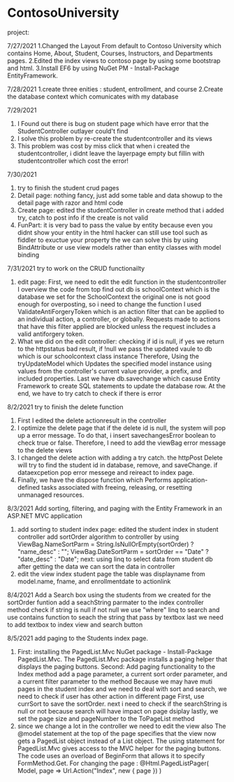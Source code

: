 # ContosoUniversity
project:

7/27/2021
1.Changed the Layout From default to Contoso University which contains Home, About, Student, Courses, Instructors, and Departments pages.
2.Edited the index views to contoso page by using some bootstrap and html.
3.Install EF6 by using NuGet PM - Install-Package EntityFramework.



7/28/2021
1.create three enities : student, entrollment, and course
2.Create the database context which comunicates with my database 

7/29/2021
1. I Found out there is bug on student page which have error that the StudentController outlayer could't find
2. I solve this problem by re-create the studentcontroller and its views
3. This problem was cost by miss click that when i created the studentcontroller, i didnt leave the layerpage empty but fillin with studentcontroller which cost the error!


7/30/2021
1. try to finish the student crud pages
2. Detail page: nothing fancy, just add some table and data showup to the detail page with razor and html code
3. Create page: edited the studentController in create method that i added try, catch to post info if the create is not valid 
4. FunPart: it is very bad to pass the value by entity because even you didnt show your entity in the html hacker can still use tool such as fiddler to exuctue your property
            the we can solve this by using BindAttribute or use view models rather than entity classes with model binding
            
7/31/2021
try to work on the CRUD functionailty
1. edit page: First, we need to edit the edit function in the studentcontroller
              I overview the code from top find out db is schoolContext which is the database we set for the SchoolContext 
              the original one is not good enough for overposting, so i need to change the function
              I used ValidateAntiForgeryToken which  is an action filter that can be applied to an individual action, a controller, or globally. 
              Requests made to actions that have this filter applied are blocked unless the request includes a valid antiforgery token.
2. What we did on the edit controller:
            checking if id is null, if yes we return to the httpstatus bad result, if !null we pass the updated vaule to db which is our schoolcontext class instance 
            Therefore, Using the tryUpdateModel which Updates the specified model instance using values from the controller's current value provider, a prefix, and included                 properties. Last we have db.savechange which casuse Entity Framework to create SQL statements to update the database row.
            At the end, we have to try catch to check if there is error
 
 
8/2/2021
try to finish the delete function 
1. First I edited the delete actionresult in the controller 
2. I optimize the delete page that if the delete id is null, the system will pop up a error message. To do that, i insert savechangesError boolean to check true or false. 
   Therefore, I need to add the viewBag error message to the delete views
3. I changed the delete action with adding a try catch. the httpPost Delete will try to find the student id in database, remove, and saveChange. if dataexcpetion pop error messege and reireact to index page.
4. Finally, we have the dispose function which Performs application-defined tasks associated with freeing, releasing, or resetting unmanaged resources.


8/3/2021 
Add sorting, filtering, and paging with the Entity Framework in an ASP.NET MVC application
1. add sorting to student index page:
             edited the student index in student controller
                        add sortOrder algorithm to controller by using    
                        ViewBag.NameSortParm = String.IsNullOrEmpty(sortOrder) ? "name_desc" : "";
                        ViewBag.DateSortParm = sortOrder == "Date" ? "date_desc" : "Date"; 
             next: using linq to select data from student db
             after getting the data we can sort the data in controller
2. edit the view index student page
            the table was displayname from model.name, fname, and enrollmentdate to actionlink
            
8/4/2021
Add a Search box
using the students from we created for the sortOrder funtion 
add a seachString parmater to the index controller method
check if string is null if not null we use "where" linq to search and use contains function to seach the string that pass by textbox
last we need to add textbox  to index view and search button

8/5/2021
add paging to the Students index page.
1. First: installing the PagedList.Mvc NuGet package - Install-Package PagedList.Mvc. 
The PagedList.Mvc package installs a paging helper that displays the paging buttons.
Second: Add paging functionality to the Index method
add a page parameter, a current sort order parameter, and a current filter parameter to the method
Because we may have muti pages in the student index and we need to deal with sort and search, we need to check if user has other action in different page
First, use currSort to save the sortOrder. next i need to check if the searchString is null or not because search will have impact on page dsiplay
lastly, we set the page size and pageNumber to the ToPageList method
2. since we change a lot in the controller we need to edit the view also
The @model statement at the top of the page specifies that the view now gets a PagedList object instead of a List object.
The using statement for PagedList.Mvc gives access to the MVC helper for the paging buttons.
The code uses an overload of BeginForm that allows it to specify FormMethod.Get.
For changing the page : @Html.PagedListPager( Model, page => Url.Action("Index", new { page }) )





